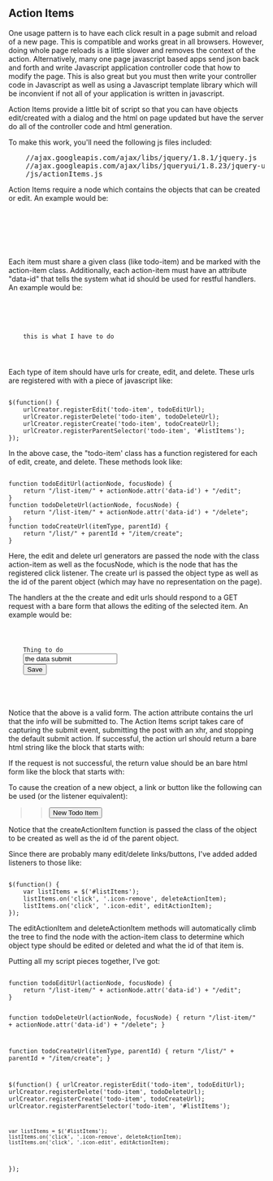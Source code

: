 Action Items
------------

One usage pattern is to have each click result in a page submit and reload of a new page.  This is
compatible and works great in all browsers.  However, doing whole page reloads is a little slower
and removes the context of the action.  Alternatively, many one page javascript based apps send
json back and forth and write Javascript application controller code that how to modify the page.
This is also great but you must then write your controller code in Javascript as well as using
a Javascript template library which will be inconvient if not all of your application is written
in javascript.

Action Items provide a little bit of script so that you can have objects edit/created with a dialog
and the html on page updated but have the server do all of the controller code and html generation.

To make this work, you'll need the following js files included:

<pre>
	//ajax.googleapis.com/ajax/libs/jquery/1.8.1/jquery.js
	//ajax.googleapis.com/ajax/libs/jqueryui/1.8.23/jquery-ui.min.js
	/js/actionItems.js
</pre>

Action Items require a node which contains the objects that can be created or edit.  An example would
be:

<code>
<pre>
	<div id="listItems">
</pre>
</code>

Each item must share a given class (like todo-item) and be marked with the action-item class.  Additionally,
each action-item must have an attribute "data-id" that tells the system what id should be used for restful
handlers.  An example would be:

<code>
<pre>
<div class="todo-item action-item" data-id="26">
	<span title="remove"><i class="icon-remove"></i></span>
	<span title="edit"><i class="icon-edit"></i></span>
	this is what I have to do
</div>
</pre>
</code>

Each type of item should have urls for create, edit, and delete.  These urls are registered with with a piece
of javascript like:

<code>
$(function() {
	urlCreator.registerEdit('todo-item', todoEditUrl);
	urlCreator.registerDelete('todo-item', todoDeleteUrl);
	urlCreator.registerCreate('todo-item', todoCreateUrl);
	urlCreator.registerParentSelector('todo-item', '#listItems');
});
</code>

In the above case, the "todo-item' class has a function registered for each of edit, create, and delete.  These
methods look like:

<code>
function todoEditUrl(actionNode, focusNode) {
	return "/list-item/" + actionNode.attr('data-id') + "/edit";
}
function todoDeleteUrl(actionNode, focusNode) {
	return "/list-item/" + actionNode.attr('data-id') + "/delete";
}
function todoCreateUrl(itemType, parentId) {
	return "/list/" + parentId + "/item/create";
}
</code>

Here, the edit and delete url generators are passed the node with the class action-item as well as the focusNode, which is
the node that has the registered click listener.  The create url is passed the object type as well as the id of the parent
object (which may have no representation on the page).

The handlers at the the create and edit urls should respond to a GET 
request with a bare form that allows the editing of the selected item.  An example would be:

<code>
<pre>
<form method="post" action="/web2/list-item/33/edit">
	<label for="todoText">Thing to do</label>
	<input type="text" id="todoText" placeholder="What do you need to do?" name="todoText" value="the data submit" >
	<button type="submit" class="btn btn-primary">Save</button>
</form>
</pre>
</code>

Notice that the above is a valid form.  The action attribute contains the url that the info will be submitted to.  The Action
Items script takes care of capturing the submit event, submitting the post with an xhr, and stopping the default submit action.
If successful, the action url should return a bare html string like the block that starts with:

>> <div class="todo-item action-item" data-id="26">

If the request is not successful, the return value should be an bare html form like the block that starts with:

>> <form method="post" action="/web2/list-item/33/edit">

To cause the creation of a new object, a link or button like the following can be used (or the listener equivalent):

>> <button type="button" onclick="return createActionItem('todo-item', 1)">New Todo Item</button>

Notice that the createActionItem function is passed the class of the object to be created as well as the id of the parent object.

Since there are probably many edit/delete links/buttons, I've added added listeners to those like:

<code>
$(function() {
	var listItems = $('#listItems');
	listItems.on('click', '.icon-remove', deleteActionItem);
	listItems.on('click', '.icon-edit', editActionItem);
});
</code>

The editActionItem and deleteActionItem methods will automatically climb the tree to find the node with the action-item class 
to determine which object type should be edited or deleted and what the id of that item is.

Putting all my script pieces together, I've got:

<code>
function todoEditUrl(actionNode, focusNode) {
	return "/list-item/" + actionNode.attr('data-id') + "/edit";
}

function todoDeleteUrl(actionNode, focusNode) {
	return "/list-item/" + actionNode.attr('data-id') + "/delete";
}

function todoCreateUrl(itemType, parentId) {
	return "/list/" + parentId + "/item/create";
}

$(function() {
	urlCreator.registerEdit('todo-item', todoEditUrl);
	urlCreator.registerDelete('todo-item', todoDeleteUrl);
	urlCreator.registerCreate('todo-item', todoCreateUrl);
	urlCreator.registerParentSelector('todo-item', '#listItems');
	
	var listItems = $('#listItems');
	listItems.on('click', '.icon-remove', deleteActionItem);
	listItems.on('click', '.icon-edit', editActionItem);
});
</code>











